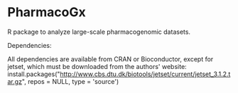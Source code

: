 PharmacoGx
==========

R package to analyze large-scale pharmacogenomic datasets.


Dependencies:

All dependencies are available from CRAN or Bioconductor, except for jetset, which must be downloaded from the authors' website:
install.packages("http://www.cbs.dtu.dk/biotools/jetset/current/jetset_3.1.2.tar.gz", repos = NULL, type = 'source')
